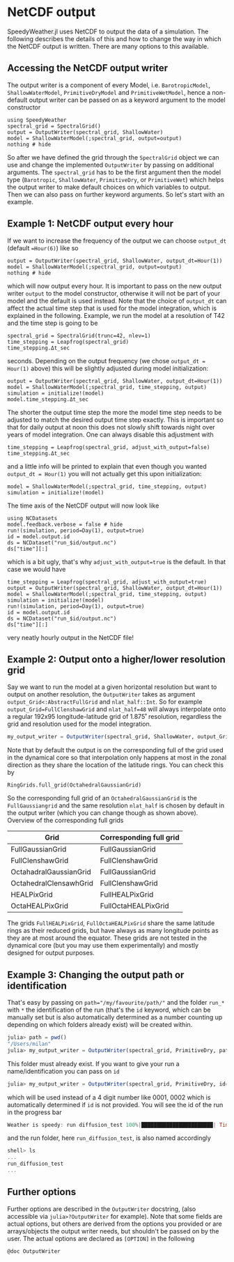 # NetCDF output

SpeedyWeather.jl uses NetCDF to output the data of a simulation.
The following describes the details of this and how to change the way in which the NetCDF output is written.
There are many options to this available.

## Accessing the NetCDF output writer

The output writer is a component of every Model, i.e. `BarotropicModel`, `ShallowWaterModel`, `PrimitiveDryModel` and `PrimitiveWetModel`, hence a non-default output writer can be passed on as a keyword argument to the model constructor

```@example netcdf
using SpeedyWeather
spectral_grid = SpectralGrid()
output = OutputWriter(spectral_grid, ShallowWater)
model = ShallowWaterModel(;spectral_grid, output=output)
nothing # hide
```

So after we have defined the grid through the `SpectralGrid` object we can use and change
the implemented `OutputWriter` by passing on additional arguments.
The `spectral_grid` has to be the first argument then the model type
(`Barotropic`, `ShallowWater`, `PrimitiveDry`, or `PrimitiveWet`)
which helps the output writer to make default choices on which variables to output.
Then we can also pass on further keyword arguments. So let's start with an example.

## Example 1: NetCDF output every hour

If we want to increase the frequency of the output we can choose `output_dt` (default `=Hour(6)`) like so
```@example netcdf
output = OutputWriter(spectral_grid, ShallowWater, output_dt=Hour(1))
model = ShallowWaterModel(;spectral_grid, output=output)
nothing # hide
```
which will now output every hour. It is important to pass on the new output writer `output` to the
model constructor, otherwise it will not be part of your model and the default is used instead.
Note that the choice of `output_dt` can affect the actual time step that is used for the model
integration, which is explained in the following.
Example, we run the model at a resolution of T42 and the time step is going to be
```@example netcdf
spectral_grid = SpectralGrid(trunc=42, nlev=1)
time_stepping = Leapfrog(spectral_grid)
time_stepping.Δt_sec
```
seconds. Depending on the output frequency (we chose `output_dt = Hour(1)` above)
this will be slightly adjusted during model initialization:
```@example netcdf
output = OutputWriter(spectral_grid, ShallowWater, output_dt=Hour(1))
model = ShallowWaterModel(;spectral_grid, time_stepping, output)
simulation = initialize!(model)
model.time_stepping.Δt_sec
```
The shorter the output time step the more the model time step needs to be adjusted
to match the desired output time step exactly. This is important so that for daily output at
noon this does not slowly shift towards night over years of model integration.
One can always disable this adjustment with
```@example netcdf
time_stepping = Leapfrog(spectral_grid, adjust_with_output=false)
time_stepping.Δt_sec
```
and a little info will be printed to explain that even though you wanted
`output_dt = Hour(1)` you will not actually get this upon initialization:
```@example netcdf
model = ShallowWaterModel(;spectral_grid, time_stepping, output)
simulation = initialize!(model)
```

The time axis of the NetCDF output will now look like
```@example netcdf
using NCDatasets
model.feedback.verbose = false # hide
run!(simulation, period=Day(1), output=true)
id = model.output.id
ds = NCDataset("run_$id/output.nc")
ds["time"][:]
```
which is a bit ugly, that's why `adjust_with_output=true` is the default. In that case we would have
```@example netcdf
time_stepping = Leapfrog(spectral_grid, adjust_with_output=true)
output = OutputWriter(spectral_grid, ShallowWater, output_dt=Hour(1))
model = ShallowWaterModel(;spectral_grid, time_stepping, output)
simulation = initialize!(model)
run!(simulation, period=Day(1), output=true)
id = model.output.id
ds = NCDataset("run_$id/output.nc")
ds["time"][:]
```
very neatly hourly output in the NetCDF file!

## Example 2: Output onto a higher/lower resolution grid

Say we want to run the model at a given horizontal resolution but want to output on another resolution,
the `OutputWriter` takes as argument `output_Grid<:AbstractFullGrid` and `nlat_half::Int`.
So for example `output_Grid=FullClenshawGrid` and `nlat_half=48` will always interpolate onto a
regular 192x95 longitude-latitude grid of 1.875˚ resolution, regardless the grid and resolution used
for the model integration.
```julia
my_output_writer = OutputWriter(spectral_grid, ShallowWater, output_Grid=FullClenshawGrid, nlat_half=48)
```
Note that by default the output is on the corresponding full of the grid used in the dynamical core
so that interpolation only happens at most in the zonal direction as they share the location of the
latitude rings. You can check this by
```@example netcdf
RingGrids.full_grid(OctahedralGaussianGrid)
```
So the corresponding full grid of an `OctahedralGaussianGrid` is the `FullGaussiangrid` and the same resolution
`nlat_half` is chosen by default in the output writer (which you can change though as shown above).
Overview of the corresponding full grids

| Grid | Corresponding full grid |
| ---  | ----------------------- |
| FullGaussianGrid | FullGaussianGrid |
| FullClenshawGrid | FullClenshawGrid |
| OctahadralGaussianGrid | FullGaussianGrid |
| OctahedralClensawhGrid | FullClenshawGrid |
| HEALPixGrid | FullHEALPixGrid |
| OctaHEALPixGrid | FullOctaHEALPixGrid |

The grids `FullHEALPixGrid`, `FullOctaHEALPixGrid` share the same latitude rings as their reduced grids,
but have always as many longitude points as they are at most around the equator. These grids are not
tested in the dynamical core (but you may use them experimentally) and mostly designed for output purposes.

## Example 3: Changing the output path or identification

That's easy by passing on `path="/my/favourite/path/"` and the folder `run_*` with `*` the identification
of the run (that's the `id` keyword, which can be manually set but is also automatically determined as a
number counting up depending on which folders already exist) will be created within.
```julia
julia> path = pwd()
"/Users/milan"
julia> my_output_writer = OutputWriter(spectral_grid, PrimitiveDry, path=path)
```
This folder must already exist. If you want to give your run a name/identification you can pass on `id`
```julia
julia> my_output_writer = OutputWriter(spectral_grid, PrimitiveDry, id="diffusion_test");
```
which will be used instead of a 4 digit number like 0001, 0002 which is automatically determined if
`id` is not provided. You will see the id of the run in the progress bar
```julia
Weather is speedy: run diffusion_test 100%|███████████████████████| Time: 0:00:12 (19.20 years/day)
```
and the run folder, here `run_diffusion_test`, is also named accordingly
```julia
shell> ls
...
run_diffusion_test
...
```

## Further options

Further options are described in the `OutputWriter` docstring, (also accessible via `julia>?OutputWriter` for example).
Note that some fields are actual options, but others are derived from the options you provided or are
arrays/objects the output writer needs, but shouldn't be passed on by the user.
The actual options are declared as `[OPTION]` in the following

```@example netcdf
@doc OutputWriter
```

